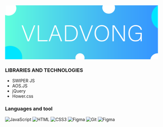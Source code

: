 ![Текст с описанием картинки](/img/NEWLOGO3.svg)
### LIBRARIES AND TECHNOLOGIES
* SWIPER JS 
* AOS.JS
* jQuery 
* Hower.css
### Languages and tool
![JavaScript](https://img.shields.io/badge/-JavaScript-E9E8E8?style=for-the-badge&logo=JavaScript)
![HTML](https://img.shields.io/badge/-HTML_5-E9E8E8?style=for-the-badge&logo=HTML5)
![CSS3](https://img.shields.io/badge/-CSS_3-0071FC?style=for-the-badge&logo=CSS3)
![Figma](https://img.shields.io/badge/-Figma-E9E8E8?style=for-the-badge&logo=FIGMA)
![Git](https://img.shields.io/badge/-Git-E9E8E8?style=for-the-badge&logo=Git)
![Figma](https://img.shields.io/badge/-Bootstrap-E9E8E8?style=for-the-badge&logo=Bootstrap)

